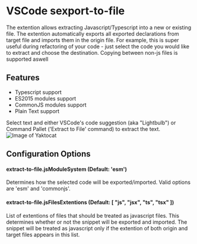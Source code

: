 # VSCode sexport-to-file

The extention allows extracting Javascript/Typescript into a new or existing file.
The extention automatically exports all exported declarations from target file and imports them in the origin file.
For example, this is super useful during refactoring of your code - just select the code you would like to extract and choose the destination.
Copying between non-js files is supported aswell




## Features
- Typescript support
- ES2015 modules support
- CommonJS modules support
- Plain Text support

Select text and  either VSCode's code suggestion (aka "Lightbulb") or Command Pallet ('Extract to File' command) to extract the text.
![Image of Yaktocat](https://media.giphy.com/media/5QI4abbeZqWpWN0nP8/giphy.gif)

## Configuration Options
#### extract-to-file.jsModuleSystem (Default: 'esm')
Determines how the selected code will be exported/imported. Valid options are 'esm' and 'commonjs'.

#### extract-to-file.jsFilesExtentions (Default: [ "js", "jsx", "ts", "tsx" ])
List of extentions of files that should be treated as javascript files. This determines whether or not the snippet will be exported and imported. The snippet will be treated as javascript only if the extention of both origin and target files appears in this list.


